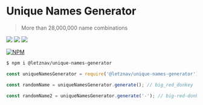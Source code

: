 # Unique Names Generator

> More than 28,000,000 name combinations

[![](https://img.shields.io/npm/v/unique-names-generator.svg)](https://npmjs.org/package/unique-names-generator)
[![](https://img.shields.io/npm/l/unique-names-generator.svg)](https://github.com/andreasonny83/unique-names-generator/blob/master/LICENSE)
[![](https://img.shields.io/npm/dt/unique-names-generator.svg)](https://npmjs.org/package/unique-names-generator)

[![NPM](https://nodei.co/npm/unique-names-generator.png)](https://npmjs.org/package/unique-names-generator)

```sh
$ npm i @letznav/unique-names-generator
```

```js
const uniqueNamesGenerator = require('@letznav/unique-names-generator');

const randomName = uniqueNamesGenerator.generate(); // big_red_donkey

const randomName2 = uniqueNamesGenerator.generate('-'); // big-red-donkey
```
